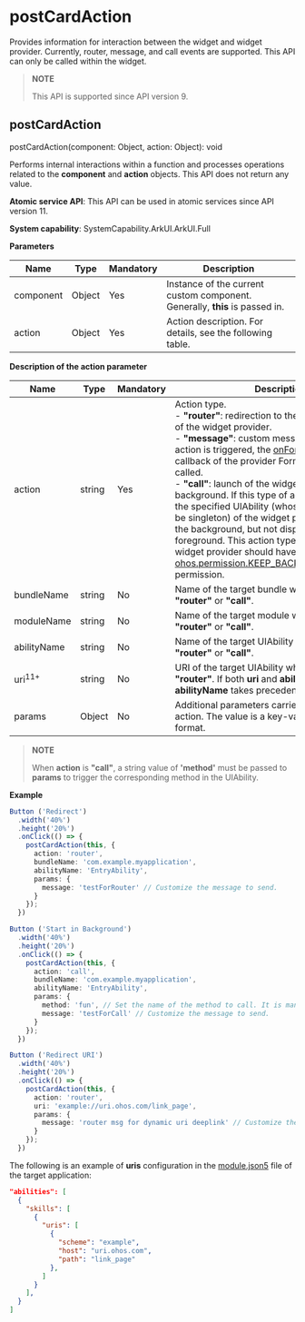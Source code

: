 # postCardAction

Provides information for interaction between the widget and widget provider. Currently, router, message, and call events are supported. This API can only be called within the widget.

> **NOTE** 
>
> This API is supported since API version 9.

## postCardAction

postCardAction(component: Object, action: Object): void

Performs internal interactions within a function and processes operations related to the **component** and **action** objects. This API does not return any value.

**Atomic service API**: This API can be used in atomic services since API version 11.

**System capability**: SystemCapability.ArkUI.ArkUI.Full

**Parameters**


| **Name** | **Type** | **Mandatory** | **Description** |
| -------- | -------- | -------- | -------- |
| component | Object | Yes | Instance of the current custom component. Generally, **this** is passed in. |
| action | Object | Yes | Action description. For details, see the following table. |


**Description of the action parameter**


| **Name** | **Type** |  **Mandatory** | **Description** |
| -------- | -------- | -------- | -------- |
| action | string | Yes |Action type.<br>- **"router"**: redirection to the specified UIAbility of the widget provider.<br>- **"message"**: custom message. If this type of action is triggered, the [onFormEvent()](../apis-form-kit/js-apis-app-form-formExtensionAbility.md#onformevent) lifecycle callback of the provider FormExtensionAbility is called.<br>- **"call"**: launch of the widget provider in the background. If this type of action is triggered, the specified UIAbility (whose [launch type](../../application-models/uiability-launch-type.md) must be singleton) of the widget provider is started in the background, but not displayed in the foreground. This action type requires that the widget provider should have the [ohos.permission.KEEP_BACKGROUND_RUNNING](../../security/AccessToken/permissions-for-all.md#ohospermissionkeep_background_running) permission. |
| bundleName | string | No | Name of the target bundle when **action** is **"router"** or **"call"**. |
| moduleName | string | No | Name of the target module when **action** is **"router"** or **"call"**. |
| abilityName | string | No | Name of the target UIAbility when **action** is **"router"** or **"call"**. |
| uri<sup>11+</sup> | string   | No  | URI of the target UIAbility when **action** is **"router"**. If both **uri** and **abilityName** are set, **abilityName** takes precedence. |
| params | Object | No | Additional parameters carried in the current action. The value is a key-value pair in JSON format. |

>**NOTE**
>
>When **action** is **"call"**, a string value of **'method'** must be passed to **params** to trigger the corresponding method in the UIAbility.

**Example** 

<!--code_no_check-->

```ts
Button ('Redirect')
  .width('40%')
  .height('20%')
  .onClick(() => {
    postCardAction(this, {
      action: 'router',
      bundleName: 'com.example.myapplication',
      abilityName: 'EntryAbility',
      params: {
        message: 'testForRouter' // Customize the message to send.
      }
    });
  })

Button ('Start in Background')
  .width('40%')
  .height('20%')
  .onClick(() => {
    postCardAction(this, {
      action: 'call',
      bundleName: 'com.example.myapplication',
      abilityName: 'EntryAbility',
      params: {
        method: 'fun', // Set the name of the method to call. It is mandatory.
        message: 'testForCall' // Customize the message to send.
      }
    });
  })

Button ('Redirect URI')
  .width('40%')
  .height('20%')
  .onClick(() => {
    postCardAction(this, {
      action: 'router',
      uri: 'example://uri.ohos.com/link_page',
      params: {
        message: 'router msg for dynamic uri deeplink' // Customize the message to send.
      }
    });
  })

```

The following is an example of **uris** configuration in the [module.json5](../../quick-start/module-configuration-file.md#skills) file of the target application:

```json
"abilities": [
  {
    "skills": [
      {
        "uris": [
          {
            "scheme": "example",
            "host": "uri.ohos.com",
            "path": "link_page"
          },
        ]
      }
    ],
  }
]
```
